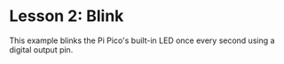# Lesson 2: Blink #

This example blinks the Pi Pico's built-in LED once every second using a digital output pin.